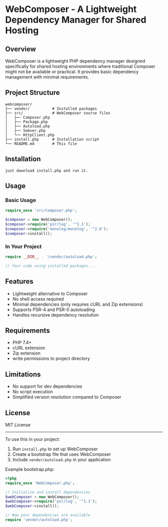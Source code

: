 # WebComposer - A Lightweight Dependency Manager for Shared Hosting

## Overview
WebComposer is a lightweight PHP dependency manager designed specifically for shared hosting environments where traditional Composer might not be available or practical. It provides basic dependency management with minimal requirements.

## Project Structure
```
webcomposer/
├── vendor/          # Installed packages
├── src/             # WebComposer source files
│   ├── Composer.php
│   ├── Package.php
│   ├── Autoload.php
│   ├── Semver.php
│   └── HttpClient.php
├── install.php      # Installation script
└── README.md        # This file
```

## Installation
```
just download install.php and run it.
```

## Usage

### Basic Usage
```php
require_once 'src/Composer.php';

$composer = new WebComposer();
$composer->require('psr/log', '^1.1');
$composer->require('monolog/monolog', '^2.0');
$composer->install();
```

### In Your Project
```php
require __DIR__ . '/vendor/autoload.php';

// Your code using installed packages...
```

## Features
- Lightweight alternative to Composer
- No shell access required
- Minimal dependencies (only requires cURL and Zip extensions)
- Supports PSR-4 and PSR-0 autoloading
- Handles recursive dependency resolution

## Requirements
- PHP 7.4+
- cURL extension
- Zip extension
- write permissions to project directory

## Limitations
- No support for dev dependencies
- No script execution
- Simplified version resolution compared to Composer

## License
MIT License

---

To use this in your project:
1. Run `install.php` to set up WebComposer
2. Create a bootstrap file that uses WebComposer
3. Include `vendor/autoload.php` in your application

Example bootstrap.php:
```php
<?php
require_once 'WebComposer.php';

// Initialize and install dependencies
$webComposer = new WebComposer();
$webComposer->require('psr/log', '^1.1');
$webComposer->install();

// Now your dependencies are available
require 'vendor/autoload.php';
```
